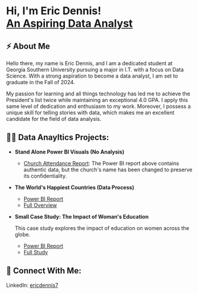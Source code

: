 <h1>Hi, I'm Eric Dennis! <br/><a href="https://github.com/joshmadakor1"></a><a href="www.linkedin.com/in/ericdennis7
">An Aspiring Data Analyst</a></h1>

<h2>⚡ About Me</h2>

Hello there, my name is Eric Dennis, and I am a dedicated student at Georgia Southern University pursuing a major in I.T. with a focus on Data Science. With a strong aspiration to become a data analyst, I am set to graduate in the Fall of 2024.

My passion for learning and all things technology has led me to achieve the President's list twice while maintaining an exceptional 4.0 GPA. I apply this same level of dedication and enthusiasm to my work. Moreover, I possess a unique skill for telling stories with data, which makes me an excellent candidate for the field of data analysis.

<h2>👨‍💻 Data Anayltics Projects:</h2>

- <b>Stand Alone Power BI Visuals (No Analysis)</b>
  - [Church Attendance Report](https://app.powerbi.com/view?r=eyJrIjoiYjU5ODNiMmYtMjA5MC00ZGI0LWFjMGEtODhiNTVjMjdiY2Q3IiwidCI6ImU0YTdiMmYwLTRkM2QtNDI0OC05YTdiLWEyNjQ4ZTIzN2MxNSIsImMiOjF9): The Power BI report above contains authentic data, but the church's name has been changed to preserve its confidentiality.
  
- <b>The World's Happiest Countries (Data Process)</b>  
  - <a href="https://app.powerbi.com/view?r=eyJrIjoiNTcyYjY4Y2ItMDgzMS00MjAwLWEyMjYtNzhhYWIzNDdkZjE1IiwidCI6ImU0YTdiMmYwLTRkM2QtNDI0OC05YTdiLWEyNjQ4ZTIzN2MxNSIsImMiOjF9&pageName=ReportSectionc1b182ee40bc969bbaba">Power BI Report</a>
  - <a href="https://github.com/ericdennis7/WorldHappinessReport">Full Overview</a>

- <b>Small Case Study: The Impact of Woman's Education</b>

  This case study explores the impact of education on women across the globe.
    - <a href="https://app.powerbi.com/view?r=eyJrIjoiOWQyOTg5ZDItOTk1OC00NmMyLTkwM2UtNTYzNWNkYTI0YzIwIiwidCI6ImU0YTdiMmYwLTRkM2QtNDI0OC05YTdiLWEyNjQ4ZTIzN2MxNSIsImMiOjF9">Power BI Report</a>
    - <a href="https://github.com/ericdennis7/WomensEducation-FertilityRates">Full Study</a>

<h2> 🤳 Connect With Me:</h2>

LinkedIn: <a href="https://www.linkedin.com/in/ericdennis7">ericdennis7</a>

